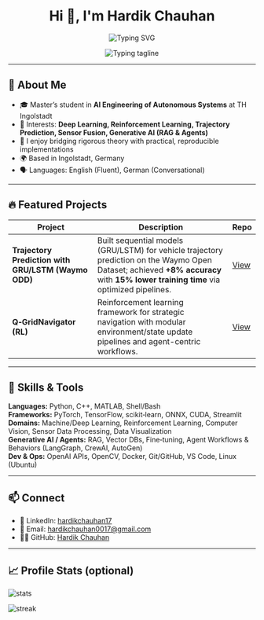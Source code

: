 <!-- Profile README -->

<h1 align="center">Hi 👋, I'm Hardik Chauhan</h1>

<p align="center">
  <img src="https://readme-typing-svg.herokuapp.com?font=Fira+Code&pause=1000&color=00C3FF&center=true&vCenter=true&width=600&lines=AI+Engineer+|+Autonomous+Systems;Reinforcement+Learning;Generative+AI;PYTHON+|+MATLAB+|+SIMULINK" alt="Typing SVG" />
</p>

<p align="center">
  <img
    src="https://readme-typing-svg.herokuapp.com?font=Fira+Code&size=22&duration=3000&pause=800&color=00C3FF&center=true&vCenter=true&width=950&lines=Building+Intelligent+Systems+That+Move+Safely+in+the+Real+World"
    alt="Typing tagline"
  />
</p>




---

## 👤 About Me

- 🎓 Master’s student in <b>AI Engineering of Autonomous Systems</b> at TH Ingolstadt  
- 🤖 Interests: <b>Deep Learning, Reinforcement Learning, Trajectory Prediction, Sensor Fusion, Generative AI (RAG & Agents)</b>  
- 🧪 I enjoy bridging rigorous theory with practical, reproducible implementations  
- 🌍 Based in Ingolstadt, Germany  
- 🗣️ Languages: English (Fluent), German (Conversational)

---

## 🔥 Featured Projects

| Project | Description | Repo |
|---|---|---|
| **Trajectory Prediction with GRU/LSTM (Waymo ODD)** | Built sequential models (GRU/LSTM) for vehicle trajectory prediction on the Waymo Open Dataset; achieved **+8% accuracy** with **15% lower training time** via optimized pipelines. | [View](https://github.com/hardiikc/WAYMO_Challenge) |
| **Q‑GridNavigator (RL)** | Reinforcement learning framework for strategic navigation with modular environment/state update pipelines and agent-centric workflows. | [View](https://github.com/hardiikc/env_hac8488) |

---

## 🧰 Skills & Tools

**Languages:** Python, C++, MATLAB, Shell/Bash  
**Frameworks:** PyTorch, TensorFlow, scikit‑learn, ONNX, CUDA, Streamlit  
**Domains:** Machine/Deep Learning, Reinforcement Learning, Computer Vision, Sensor Data Processing, Data Visualization  
**Generative AI / Agents:** RAG, Vector DBs, Fine‑tuning, Agent Workflows & Behaviors (LangGraph, CrewAI, AutoGen)  
**Dev & Ops:** OpenAI APIs, OpenCV, Docker, Git/GitHub, VS Code, Linux (Ubuntu)

---

## 📫 Connect

- 💼 LinkedIn: <a href="https://www.linkedin.com/in/hardikchauhan17/">hardikchauhan17</a>  
- 📧 Email: <a href="mailto:hardikchauhan0017@gmail.com">hardikchauhan0017@gmail.com</a>  
- 🧑‍💻 GitHub: <a href="https://github.com/hardiikc">Hardik Chauhan</a>

---

## 📈 Profile Stats (optional)

<p align="left">
  <img src="https://github-readme-stats.vercel.app/api?username=your-handle&show_icons=true" alt="stats" />
</p>
<p align="left">
  <img src="https://github-readme-streak-stats.herokuapp.com/?user=your-handle" alt="streak" />
</p>

<!-- End -->

